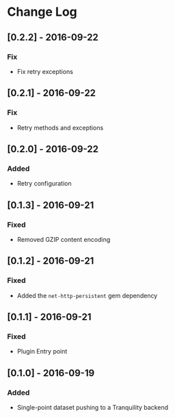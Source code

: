 # Change Log

## [0.2.2] - 2016-09-22
### Fix
- Fix retry exceptions

## [0.2.1] - 2016-09-22
### Fix
- Retry methods and exceptions

## [0.2.0] - 2016-09-22
### Added
- Retry configuration

## [0.1.3] - 2016-09-21
### Fixed
- Removed GZIP content encoding

## [0.1.2] - 2016-09-21
### Fixed
- Added the `net-http-persistent` gem dependency

## [0.1.1] - 2016-09-21
### Fixed
- Plugin Entry point

## [0.1.0] - 2016-09-19
### Added
- Single-point dataset pushing to a Tranquility backend
